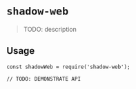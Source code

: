# `shadow-web`

> TODO: description

## Usage

```
const shadowWeb = require('shadow-web');

// TODO: DEMONSTRATE API
```
